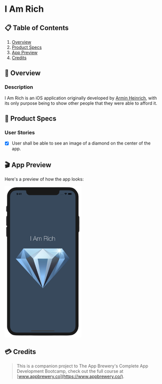 # I Am Rich

## 📋 Table of Contents
1. [Overview](#Overview)
2. [Product Specs](#Product-Specs)
3. [App Preview](#App-Preview)
4. [Credits](#Credits)

## 👀 Overview
### Description

I Am Rich is an iOS application originally developed by [Armin Heinrich](https://en.wikipedia.org/wiki/I_Am_Rich), with its only purpose being to show other people that they were able to afford it.

## 📕 Product Specs
### User Stories

- [X] User shall be able to see an image of a diamond on the center of the app.

## 🎬 App Preview

Here's a preview of how the app looks:

<img src="https://raw.githubusercontent.com/py415/app-resources/master/GIFs/ios/ios-i-am-rich.png" width="250" />

## 💳 Credits

>This is a companion project to The App Brewery's Complete App Development Bootcamp, check out the full course at [www.appbrewery.co](https://www.appbrewery.co/).

